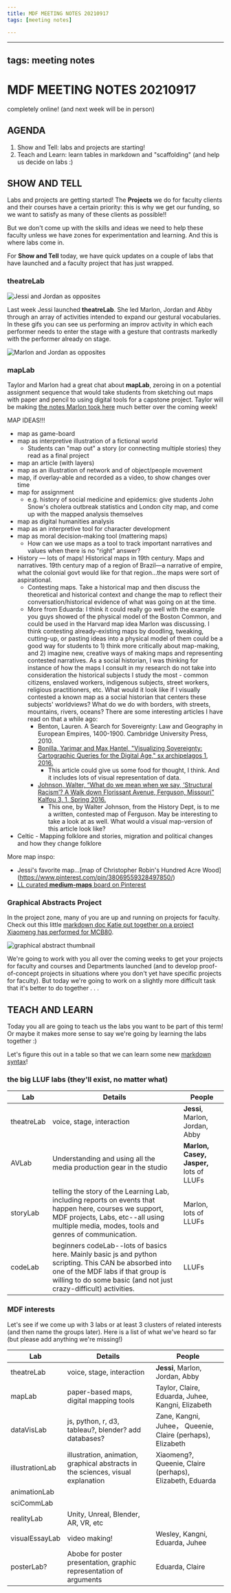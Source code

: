 ```yaml
---
title: MDF MEETING NOTES 20210917
tags: [meeting notes]

---
```


---
tags: meeting notes
---

# MDF MEETING NOTES 20210917

completely online! (and next week will be in person)

## AGENDA

1. Show and Tell: labs and projects are starting!
2. Teach and Learn: learn tables in markdown and "scaffolding" (and help us decide on labs :)


## SHOW AND TELL

Labs and projects are getting started! The **Projects** we do for faculty clients and their courses have a certain priority: this is why we get our funding, so we want to satisfy as many of these clients as possible!!

But we don't come up with the skills and ideas we need to help these faculty unless we have zones for experimentation and learning. And this is where labs come in.

For **Show and Tell** today, we have quick updates on a couple of labs that have launched and a faculty project that has just wrapped.

### theatreLab
![Jessi and Jordan as opposites](https://files.slack.com/files-pri/T0HTW3H0V-F02EK25QM38/jk-js-1_360.gif?pub_secret=f1c120762d)

Last week Jessi launched **theatreLab**. She led Marlon, Jordan and Abby through an array of activities intended to expand our gestural vocabularies. In these gifs you can see us performing an improv activity in which each performer needs to enter the stage with a gesture that contrasts markedly with the performer already on stage.

![Marlon and Jordan as opposites](https://files.slack.com/files-pri/T0HTW3H0V-F02EB3VJ4UF/for-gif-4_540.gif?pub_secret=8a23ccdeaf)

### mapLab
Taylor and Marlon had a great chat about **mapLab**, zeroing in on a potential assignment sequence that would take students from sketching out maps with paper and pencil to using digital tools for a capstone project. Taylor will be making [the notes Marlon took here](https://hackmd.io/Rc39uMt1SeWF2qTo0LPW1w?view) much better over the coming week!

MAP IDEAS!!!

- map as game-board
- map as interpretive illustration of a fictional world
  - Students can "map out" a story (or connecting multiple stories) they read as a final project
- map an article (with layers)
- map as an illustration of network and of object/people movement
- map, if overlay-able and recorded as a video, to show changes over time  
- map for assignment
    - e.g. history of social medicine and epidemics: give students John Snow's cholera outbreak statistics and London city map, and come up with the mapped analysis themselves
- map as digital humanities analysis
- map as an interpretive tool for character development
- map as moral decision-making tool (mattering maps)
    - How can we use maps as a tool to track important narratives and values when there is no “right” answer?
- History — lots of maps! Historical maps in 19th century. Maps and narratives. 19th century map of a region of Brazil—a narrative of empire, what the colonial govt would like for that region…the maps were sort of aspirational. 
    - Contesting maps. Take a historical map and then discuss the theoretical and historical context and change the map to reflect their conversation/historical evidence of what was going on at the time.
    - More from Eduarda: I think it could really go well with the example you guys showed of the physical model of the Boston Common, and could be used in the Harvard map idea Marlon was discussing. I think contesting already-existing maps by doodling, tweaking, cutting-up, or pasting ideas into a physical model of them could be a good way for students to 1) think more critically about map-making, and 2) imagine new, creative ways of making maps and representing contested narratives. As a social historian, I was thinking for instance of how the maps I consult in my research do not take into consideration the historical subjects I study the most - common citizens, enslaved workers, indigenous subjects, street workers, religious practitioners, etc. What would it look like if I visually contested a known map as a social historian that centers these subjects' worldviews? What do we do with borders, with streets, mountains, rivers, oceans? There are some interesting articles I have read on that a while ago:
        - Benton, Lauren. A Search for Sovereignty: Law and Geography in European Empires, 1400-1900. Cambridge University Press, 2010.
        - [Bonilla, Yarimar and Max Hantel, "Visualizing Sovereignty: Cartographic Queries for the Digital Age," sx archipelagos 1, 2016.](https://drive.google.com/file/d/1goZhKU5_yzoS4tHda8ecQh1Tu1TNw5-9/view?usp=sharing)
            - This article could give us some food for thought, I think. And it includes lots of visual representation of data.
        - [Johnson, Walter, “What do we mean when we say, ‘Structural Racism’? A Walk down Florissant Avenue, Ferguson, Missouri” Kalfou 3, 1, Spring 2016.](https://scholar.harvard.edu/files/wjohnson/files/ferguson_kalfou_published.pdf)
            - This one, by Walter Johnson, from the History Dept, is to me a written, contested map of Ferguson. May be interesting to take a look at as well. What would a visual map-version of this article look like?
- Celtic - Mapping folklore and stories, migration and political changes and how they change folklore

More map inspo:
- Jessi's favorite map...[map of Christopher Robin's Hundred Acre Wood] (https://www.pinterest.com/pin/38069559328497850/)
- [LL curated **medium-maps** board on Pinterest](https://www.pinterest.com/learninglabpins/mediummaps/)

### Graphical Abstracts Project
In the project zone, many of you are up and running on projects for faculty. Check out this little [markdown doc Katie put together on a project Xiaomeng has performed for MCB80](https://hackmd.io/34lylqAfRbGh-n7m09eTqg?view).

![graphical abstract thumbnail](https://files.slack.com/files-pri/T0HTW3H0V-F02EU2523U3/graphical_abstract_thumbnail.png?pub_secret=e1e3d7f319)

We're going to work with you all over the coming weeks to get your projects for faculty and courses and Departments launched (and to develop proof-of-concept projects in situations where you don't yet have specific projects for faculty). But today we're going to work on a slightly more difficult task that it's better to do together . . .

## TEACH AND LEARN 

Today you all are going to teach us the labs you want to be part of this term! Or maybe it makes more sense to say we're going by learning the labs together :) 

Let's figure this out in a table so that we can learn some new [markdown syntax](https://www.markdownguide.org/extended-syntax/)!

### the big LLUF labs (they'll exist, no matter what)

| Lab | Details | People
|-----|-------|-------
| theatreLab | voice, stage, interaction | **Jessi**, Marlon, Jordan, Abby
| AVLab | Understanding and using all the media production gear in the studio | **Marlon, Casey, Jasper,** lots of LLUFs
| storyLab | telling the story of the Learning Lab, including reports on events that happen here, courses we support, MDF projects, Labs, etc--all using multiple media, modes, tools and genres of communication. | Marlon, lots of LLUFs
| codeLab | beginners codeLab--lots of basics here. Mainly basic js and python scripting. This CAN be absorbed into one of the MDF labs if that group is willing to do some basic (and not just crazy-difficult) activities. | LLUFs

### MDF interests 

Let's see if we come up with 3 labs or at least 3 clusters of related interests (and then name the groups later). Here is a list of what we've heard so far (but please add anything we're missing!)


| Lab | Details | People
|-----|-------|-------
| theatreLab | voice, stage, interaction | **Jessi**, Marlon, Jordan, Abby
| mapLab | paper-based maps, digital mapping tools | Taylor, Claire, Eduarda, Juhee, Kangni, Elizabeth
| dataVisLab | js, python, r, d3, tableau?, blender? add databases? | Zane, Kangni, Juhee， Queenie, Claire (perhaps), Elizabeth
| illustrationLab | illustration, animation, graphical abstracts in the sciences, visual explanation | Xiaomeng?, Queenie, Claire (perhaps), Elizabeth, Eduarda
| animationLab | |
| sciCommLab | |
| realityLab | Unity, Unreal, Blender, AR, VR, etc |
| visualEssayLab | video making! | Wesley, Kangni, Eduarda, Juhee
| posterLab? | Abobe for poster presentation, graphic representation of arguments| Eduarda, Claire


